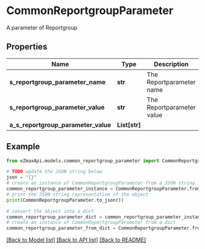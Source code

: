 # CommonReportgroupParameter

A parameter of Reportgroup 

## Properties

Name | Type | Description | Notes
------------ | ------------- | ------------- | -------------
**s_reportgroup_parameter_name** | **str** | The Reportparameter name | 
**s_reportgroup_parameter_value** | **str** | The Reportparameter value | [optional] 
**a_s_reportgroup_parameter_value** | **List[str]** |  | [optional] 

## Example

```python
from eZmaxApi.models.common_reportgroup_parameter import CommonReportgroupParameter

# TODO update the JSON string below
json = "{}"
# create an instance of CommonReportgroupParameter from a JSON string
common_reportgroup_parameter_instance = CommonReportgroupParameter.from_json(json)
# print the JSON string representation of the object
print(CommonReportgroupParameter.to_json())

# convert the object into a dict
common_reportgroup_parameter_dict = common_reportgroup_parameter_instance.to_dict()
# create an instance of CommonReportgroupParameter from a dict
common_reportgroup_parameter_from_dict = CommonReportgroupParameter.from_dict(common_reportgroup_parameter_dict)
```
[[Back to Model list]](../README.md#documentation-for-models) [[Back to API list]](../README.md#documentation-for-api-endpoints) [[Back to README]](../README.md)


